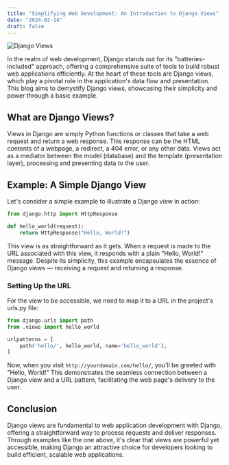 ```yaml
---
title: "Simplifying Web Development: An Introduction to Django Views"
date: "2024-02-14"
draft: false
---
```


![Django Views](https://images.unsplash.com/photo-1601302249997-35a818561543?crop=entropy&cs=tinysrgb&fit=max&fm=jpg&ixid=M3wzMDA3MTF8MHwxfHNlYXJjaHwxfHxEamFuZ28lMjB2aWV3c3xlbnwwfDB8fHwxNzA3ODgyNzY2fDA&ixlib=rb-4.0.3&q=80&w=1080)

In the realm of web development, Django stands out for its "batteries-included" approach, offering a comprehensive suite of tools to build robust web applications efficiently. At the heart of these tools are Django views, which play a pivotal role in the application's data flow and presentation. This blog aims to demystify Django views, showcasing their simplicity and power through a basic example.

## What are Django Views?

Views in Django are simply Python functions or classes that take a web request and return a web response. This response can be the HTML contents of a webpage, a redirect, a 404 error, or any other data. Views act as a mediator between the model (database) and the template (presentation layer), processing and presenting data to the user.

## Example: A Simple Django View

Let's consider a simple example to illustrate a Django view in action:

```python
from django.http import HttpResponse

def hello_world(request):
    return HttpResponse("Hello, World!")
```

This view is as straightforward as it gets. When a request is made to the URL associated with this view, it responds with a plain "Hello, World!" message. Despite its simplicity, this example encapsulates the essence of Django views — receiving a request and returning a response.

### Setting Up the URL

For the view to be accessible, we need to map it to a URL in the project's urls.py file:

```python
from django.urls import path
from .views import hello_world

urlpatterns = [
    path('hello/', hello_world, name='hello_world'),
]
```

Now, when you visit `http://yourdomain.com/hello/`, you'll be greeted with "Hello, World!" This demonstrates the seamless connection between a Django view and a URL pattern, facilitating the web page's delivery to the user.

## Conclusion

Django views are fundamental to web application development with Django, offering a straightforward way to process requests and deliver responses. Through examples like the one above, it's clear that views are powerful yet accessible, making Django an attractive choice for developers looking to build efficient, scalable web applications.